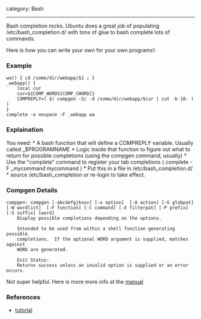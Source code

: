 category: Bash

---

Bash completion rocks. Ubuntu does a great job of populating
/etc/bash\_completion.d/ with tons of glue to bash complete lots of
commands.

Here is how you can write your own for your own programs!:

### Example

    wa() { cd /some/dir/webapp/$1 ; }
    _webapp() {
        local cur
        cur=${COMP_WORDS[COMP_CWORD]}
        COMPREPLY=( $( compgen -S/ -d /some/dir/webapp/$cur | cut -b 18- ) )
    }
    complete -o nospace -F _webapp wa

### Explaination

You need: \* A bash function that will define a COMPREPLY variable.
Usually called \_\$PROGRAMNAME \* Logic inside that function to figure
out what to return for possible completions (using the compgen command,
usually) \* Use the "complete" command to register your tab completions
( complete -F \_mycommand mycommand ) \* Put this in a file in
/etc/bash\_completion.d/ \* source /etc/bash\_completion or re-login to
take effect.

### Compgen Details

    compgen: compgen [-abcdefgjksuv] [-o option]  [-A action] [-G globpat] [-W wordlist]  [-F function] [-C command] [-X filterpat] [-P prefix] [-S suffix] [word]
        Display possible completions depending on the options.
        
        Intended to be used from within a shell function generating possible
        completions.  If the optional WORD argument is supplied, matches against
        WORD are generated.
        
        Exit Status:
        Returns success unless an invalid option is supplied or an error occurs.

Not super helpful. Here is more more info at the [manual](https://www.gnu.org/software/bash/manual/bash.html#Programmable-Completion-Builtins)

### References

-   [tutorial](http://sixohthree.com/867/bash-completion)
